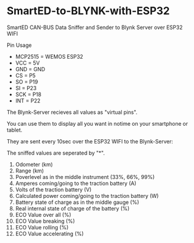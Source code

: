 # SmartED-to-BLYNK-with-ESP32
SmartED CAN-BUS Data Sniffer and Sender to Blynk Server over ESP32 WIFI 

Pin Usage

 * MCP2515  = WEMOS ESP32
 * VCC      =       5V
 * GND      =      GND
 * CS       =       P5
 * SO       =      P19
 * SI       =      P23
 * SCK      =      P18
 * INT      =      P22


The Blynk-Server recieves all values as "virtual pins".

You can use them to display all you want in notime on your smartphone or tablet.

They are sent every 10sec over the ESP32 WIFI to the Blynk-Server:

The sniffed values are seperated by "*".

1. Odometer (km)
2. Range (km)
3. Poverlevel as in the middle instrument (33%, 66%, 99%)
4. Amperes coming/going to the traction battery (A) 
5. Volts of the traction battery (V) 
6. Calculated power coming/going to the traction battery (W)
7. Battery state of charge as in the middle gauge (%)
8. Real internal state of charge of the battery (%)
9. ECO Value over all (%)
10. ECO Value breaking (%)
11. ECO Value rolling (%)
12. ECO Value accelerating (%)
